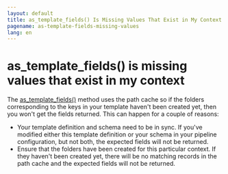 ```yaml
---
layout: default
title: as_template_fields() Is Missing Values That Exist in My Context
pagename: as-template-fields-missing-values
lang: en
---
```


# as_template_fields() is missing values that exist in my context

The [as_template_fields()](https://support.shotgunsoftware.com/entries/95441117) method uses the path cache so if the folders corresponding to the keys in your template haven't been created yet, then you won't get the fields returned. This can happen for a couple of reasons:

- Your template definition and schema need to be in sync. If you've modified either this template definition or your schema in your pipeline configuration, but not both, the expected fields will not be returned.
- Ensure that the folders have been created for this particular context. If they haven't been created yet, there will be no matching records in the path cache and the expected fields will not be returned.
